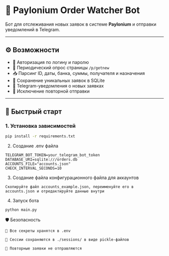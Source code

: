 # 📡 Paylonium Order Watcher Bot

Бот для отслеживания новых заявок в системе **Paylonium** и отправки уведомлений в Telegram.

---

## ⚙️ Возможности

- 🔐 Авторизация по логину и паролю
- 🔁 Периодический опрос страницы `/p/getnew`
- 📥 Парсинг ID, даты, банка, суммы, получателя и назначения
- 💾 Сохранение уникальных заявок в SQLite
- 📲 Telegram-уведомления о новых заявках
- 🧠 Исключение повторной отправки

---

## 🚀 Быстрый старт

### 1. Установка зависимостей

```bash
pip install -r requirements.txt
```

2. Создание .env файла

```
TELEGRAM_BOT_TOKEN=your_telegram_bot_token
DATABASE_URI=sqlite:///orders.db
ACCOUNTS_FILE="accounts.json"
CHECK_INTERVAL_SECONDS=10
```

3. Создание файла конфигурационного файла для аккаунтов

```
Скопируйте файл accounts_example.json, переименуйте его в accounts.json и отредактируйте данные внутри
```

4. Запуск бота

```bash
python main.py
```

🛡️ Безопасность

    🔑 Все секреты хранятся в .env

    💾 Сессии сохраняются в ./sessions/ в виде pickle-файлов

    🧠 Повторные заявки не отправляются
